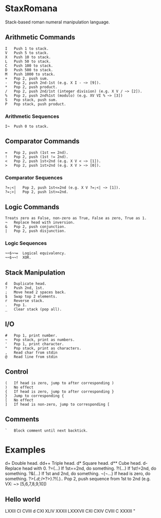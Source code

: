 # StaxRomana
Stack-based roman numeral manipulation language.

## Arithmetic Commands
	I	Push 1 to stack.
	V	Push 5 to stack.
	X	Push 10 to stack.
	L	Push 50 to stack.
	C	Push 100 to stack.
	D	Push 500 to stack.
	M	Push 1000 to stack.
	+	Pop 2, push sum.
	-	Pop 2, push 2nd-1st (e.g. X I - ~> [9]).
	*	Pop 2, push product.
	/	Pop 2, push 2nd/1st (integer division) (e.g. X V / ~> [2]).
	%	Pop 2, push 2nd%1st (modulo) (e.g. XV VI % ~> [3])
	S	Pop stack, push sum.
	P	Pop stack, push product.
### Arithmetic Sequences
	I¬	Push 0 to stack.

## Comparator Commands
	=	Pop 2, push (1st == 2nd).
	!	Pop 2, push (1st != 2nd).
	<	Pop 2, push 1st<2nd (e.g. X V < ~> [1]).
	>	Pop 2, push 1st>2nd (e.g. X V > ~> [0]).
### Comparator Sequences
	?=;<|	Pop 2, push 1st<=2nd (e.g. X V ?=;<| ~> [1]).
	?=;>|	Pop 2, push 1st>=2nd.

## Logic Commands
	Treats zero as False, non-zero as True, False as zero, True as 1.
	¬	Replace head with inversion.
	&	Pop 2, push conjunction.
	|	Pop 2, push disjunction.
### Logic Sequences
	¬¬$¬¬=	Logical equivalency.
	¬¬$¬¬!	XOR.

## Stack Manipulation
	d	Duplicate head.
	?	Push 2nd, 1st.
	;	Move head 2 spaces back.
	$	Swap top 2 elements.
	r	Reverse stack.
	.	Pop 1.
	_	Clear stack (pop all).

## I/O
	#	Pop 1, print number.
	~	Pop stack, print as numbers.
	'	Pop 1, print character.
	"	Pop stack, print as characters.
	,	Read char from stdin
	@	Read line from stdin

## Control
	(	If head is zero, jump to after corresponding )
	)	No effect
	{	If head is zero, jump to after corresponding }
	}	Jump to corresponding {
	[	No effect
	]	If head is non-zero, jump to corresponding [
	
## Comments
	`	Block comment until next backtick.


	
# Examples
d+		Double head.
dd++	Triple head.
d*		Square head.
d**		Cube head.
d-		Replace head with 0.
?=(...)	If 1st==2nd, do something.
?!(...)	If 1st!=2nd, do something.
?&(...)	If 1st and 2nd, do something.
¬(¬...)	If head is zero, do something.
?>{.$d;I+$?>}.?!(.)..	Pop 2, push sequence from 1st to 2nd (e.g. VX: ~> [5,6,7,8,9,10])


## Hello world
LXXII CI CVIII d CXI XLIV XXXII LXXXVII CXI CXIV CVIII C XXXIII "